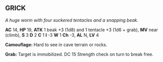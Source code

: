 ## GRICK

_A huge worm with four suckered tentacles and a snapping beak._

**AC** 14, **HP** 19, **ATK** 1 beak +3 (1d8) and 1 tentacle +3 (1d6 + grab), **MV** near (climb), **S** 3 **D** 2 **C** 1 **I** -3 **W** 1 **Ch** -3, **AL** N, **LV** 4

**Camouflage:** Hard to see in cave terrain or rocks.

**Grab:** Target is immobilized. DC 15 Strength check on turn to break free.

